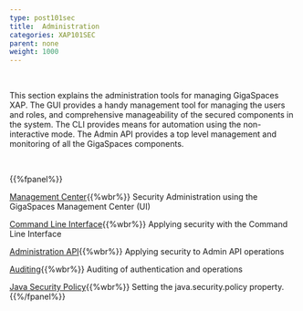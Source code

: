 ```yaml
---
type: post101sec
title:  Administration
categories: XAP101SEC
parent: none
weight: 1000
---
```


<br>

This section explains the administration tools for managing GigaSpaces XAP. The GUI provides a handy management tool for managing the users and roles, and comprehensive manageability of the secured components in the system. The CLI provides means for automation using the non-interactive mode. The Admin API provides a top level management and monitoring of all the GigaSpaces components.


<br>

{{%fpanel%}}

[Management Center](./gigaspaces-management-center-ui-security.html){{%wbr%}}
Security Administration using the GigaSpaces Management Center (UI)


[Command Line Interface](./command-line-interface-cli-security.html){{%wbr%}}
Applying security with the Command Line Interface

[Administration API](./administration-and-monitoring-api-security.html){{%wbr%}}
Applying security to Admin API operations

[Auditing](./auditing.html){{%wbr%}}
Auditing of authentication and operations

[Java Security Policy](./java-security-policy-file.html){{%wbr%}}
Setting the java.security.policy property.
{{%/fpanel%}}

